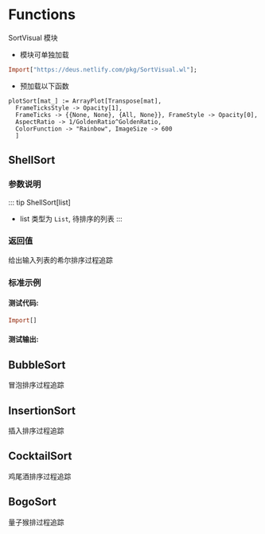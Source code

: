 # Functions

SortVisual 模块

- 模块可单独加载

```haskell
Import["https://deus.netlify.com/pkg/SortVisual.wl"];
```

- 预加载以下函数

```
plotSort[mat_] := ArrayPlot[Transpose[mat],
  FrameTicksStyle -> Opacity[1],
  FrameTicks -> {{None, None}, {All, None}}, FrameStyle -> Opacity[0],
  AspectRatio -> 1/GoldenRatio^GoldenRatio,
  ColorFunction -> "Rainbow", ImageSize -> 600
  ]
```

## ShellSort
### 参数说明

::: tip ShellSort[list]
- list 类型为 `List`, 待排序的列表
:::

### 返回值

给出输入列表的希尔排序过程追踪


### 标准示例

#### 测试代码:
```haskell
Import[]
```

#### 测试输出:


## BubbleSort
冒泡排序过程追踪

## InsertionSort
插入排序过程追踪

## CocktailSort
鸡尾酒排序过程追踪

## BogoSort

量子猴排过程追踪
